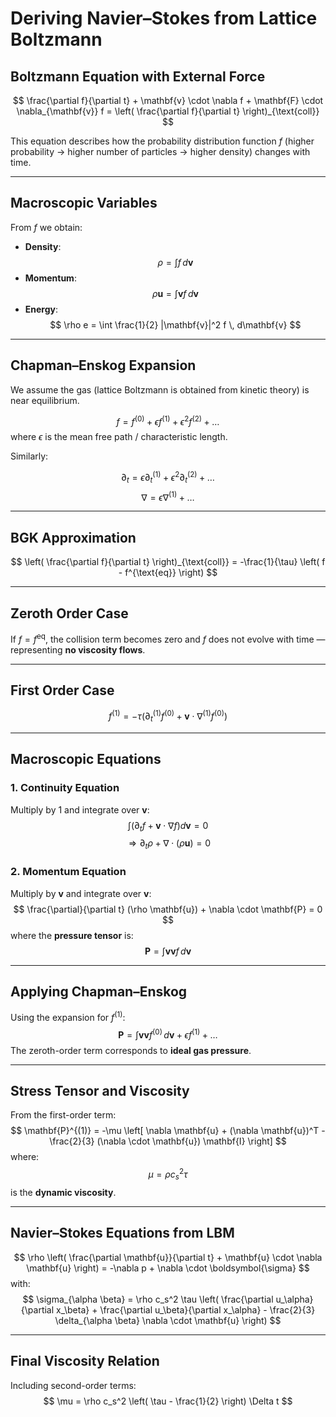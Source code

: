 # Deriving Navier–Stokes from Lattice Boltzmann

## Boltzmann Equation with External Force

$$
\frac{\partial f}{\partial t} + \mathbf{v} \cdot \nabla f + \mathbf{F} \cdot \nabla_{\mathbf{v}} f = \left( \frac{\partial f}{\partial t} \right)_{\text{coll}}
$$

This equation describes how the probability distribution function $f$ (higher probability → higher number of particles → higher density) changes with time.

---

## Macroscopic Variables

From $f$ we obtain:

- **Density**:  
  $$
  \rho = \int f \, d\mathbf{v}
  $$
- **Momentum**:  
  $$
  \rho \mathbf{u} = \int \mathbf{v} f \, d\mathbf{v}
  $$
- **Energy**:  
  $$
  \rho e = \int \frac{1}{2} |\mathbf{v}|^2 f \, d\mathbf{v}
  $$

---

## Chapman–Enskog Expansion

We assume the gas (lattice Boltzmann is obtained from kinetic theory) is near equilibrium.

$$
f = f^{(0)} + \epsilon f^{(1)} + \epsilon^2 f^{(2)} + \dots
$$
where $\epsilon$ is the mean free path / characteristic length.

Similarly:

$$
\partial_t = \epsilon \partial_t^{(1)} + \epsilon^2 \partial_t^{(2)} + \dots
$$
$$
\nabla = \epsilon \nabla^{(1)} + \dots
$$

---

## BGK Approximation

$$
\left( \frac{\partial f}{\partial t} \right)_{\text{coll}} = -\frac{1}{\tau} \left( f - f^{\text{eq}} \right)
$$

---

## Zeroth Order Case

If $f = f^{\text{eq}}$, the collision term becomes zero and $f$ does not evolve with time — representing **no viscosity flows**.

---

## First Order Case

$$
f^{(1)} = -\tau \left( \partial_t^{(1)} f^{(0)} + \mathbf{v} \cdot \nabla^{(1)} f^{(0)} \right)
$$

---

## Macroscopic Equations

### 1. Continuity Equation
Multiply by 1 and integrate over $\mathbf{v}$:
$$
\int \left( \partial_t f + \mathbf{v} \cdot \nabla f \right) d\mathbf{v} = 0
$$
$$
\Rightarrow \partial_t \rho + \nabla \cdot (\rho \mathbf{u}) = 0
$$

### 2. Momentum Equation
Multiply by $\mathbf{v}$ and integrate over $\mathbf{v}$:
$$
\frac{\partial}{\partial t} (\rho \mathbf{u}) + \nabla \cdot \mathbf{P} = 0
$$
where the **pressure tensor** is:
$$
\mathbf{P} = \int \mathbf{v} \mathbf{v} f \, d\mathbf{v}
$$

---

## Applying Chapman–Enskog

Using the expansion for $f^{(1)}$:
$$
\mathbf{P} = \int \mathbf{v} \mathbf{v} f^{(0)} \, d\mathbf{v} + \epsilon f^{(1)} + \dots
$$
The zeroth-order term corresponds to **ideal gas pressure**.

---

## Stress Tensor and Viscosity

From the first-order term:
$$
\mathbf{P}^{(1)} = -\mu \left[ \nabla \mathbf{u} + (\nabla \mathbf{u})^T - \frac{2}{3} (\nabla \cdot \mathbf{u}) \mathbf{I} \right]
$$
where:
$$
\mu = \rho c_s^2 \tau
$$
is the **dynamic viscosity**.

---

## Navier–Stokes Equations from LBM

$$
\rho \left( \frac{\partial \mathbf{u}}{\partial t} + \mathbf{u} \cdot \nabla \mathbf{u} \right) = -\nabla p + \nabla \cdot \boldsymbol{\sigma}
$$
with:
$$
\sigma_{\alpha \beta} = \rho c_s^2 \tau \left( \frac{\partial u_\alpha}{\partial x_\beta} + \frac{\partial u_\beta}{\partial x_\alpha} - \frac{2}{3} \delta_{\alpha \beta} \nabla \cdot \mathbf{u} \right)
$$

---

## Final Viscosity Relation

Including second-order terms:
$$
\mu = \rho c_s^2 \left( \tau - \frac{1}{2} \right) \Delta t
$$
